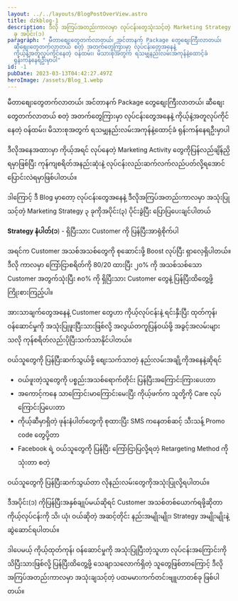 ```yaml
---
layout: ../../layouts/BlogPostOverView.astro
title: dzkblog-1
description: ဒီလို အကြပ်အတည်းကာလမှာ လုပ်ငန်းတွေသုံးသင့်တဲ့ Marketing Strategy ၃
  ခု အပိုင်း(၁)
paragraph: " မီတာစျေးတွေတက်လာတယ်၊ အင်တာနက် Package တွေစျေးကြီးလာတယ်၊
  ဆီစျေးတွေတက်လာတယ် စတဲ့ အတက်တွေကြားမှာ လုပ်ငန်းတွေအနေနဲ့
  ကိုယ့်နဲ့အတူလုပ်ကိုင်နေတဲ့ ဝန်ထမ်း၊ မိသားစုအတွက် ရသမျှနည်းလမ်းအကုန်နဲ့ထောင့်ခံ
  ရုန်းကန်နေရဦးမှာပါ"
id: -1
pubDate: 2023-03-13T04:42:27.497Z
heroImage: /assets/Blog_1.webp
---
```

<!--StartFragment-->

မီတာစျေးတွေတက်လာတယ်၊ အင်တာနက် Package တွေစျေးကြီးလာတယ်၊ ဆီစျေးတွေတက်လာတယ် စတဲ့ အတက်တွေကြားမှာ လုပ်ငန်းတွေအနေနဲ့ ကိုယ့်နဲ့အတူလုပ်ကိုင်နေတဲ့ ဝန်ထမ်း၊ မိသားစုအတွက် ရသမျှနည်းလမ်းအကုန်နဲ့ထောင့်ခံ ရုန်းကန်နေရဦးမှာပါ

ဒီလိုအနေအထားမှာ ကိုယ့်အရင် လုပ်နေတဲ့ Marketing Activity တွေကိုပြန်လည်ချိန်ညှိရမှာဖြစ်ပြီး ကုန်ကျစရိတ်အနည်းဆုံးနဲ့ လုပ်ငန်းလည်းဆက်လက်လည်ပတ်လို့ရအောင် ပြောင်းလဲရမှာဖြစ်ပါတယ်။

ဒါကြောင့် ဒီ Blog မှာတော့ လုပ်ငန်းတွေအနေနဲ့ ဒီလိုအကြပ်အတည်းကာလမှာ အသုံးပြုသင့်တဲ့ Marketing Strategy ၃ ခုကိုအပိုင်း(၃) ပိုင်းခွဲပြီး ပြောပြပေးချင်ပါတယ်

**Strategy နံပါတ်(၁**) - ရှိပြီးသား Customer ကို ပြန်ပြီးအာရုံစိုက်ပါ

အရင်က Customer အသစ်အသစ်တွေကို စုဆောင်းဖို့ Boost လုပ်ပြီး ရှာလေ့ရှိပါတယ်။ ဒီလို ကာလမှာ ကြော်ငြာစရိတ်ကို 80/20 ထားပြီး ၂၀% ကို အသစ်သစ်သော Customer အတွက်သုံးပြီး ၈၀% ကို ရှိပြီးသား Customer တွေနဲ့ ပြန်ပြီးထိတွေ့ဖို့ကြိုးစားကြည့်ပါ။

အားသာချက်တွေအနေနဲ့ Customer တွေဟာ ကိုယ့်လုပ်ငန်းနဲ့ ရင်းနှီးပြီး ထုတ်ကုန်၊ ဝန်ဆောင်မှုကို အသုံးပြုဖူးပြီးသားဖြစ်လို့ အလွယ်တကူပြန်ဝယ်ဖို့ အခွင့်အလမ်းများသလို ကုန်စရိတ်လည်းပိုပြီးသက်သာနိုင်ပါတယ်။

ဝယ်သူတွေကို ပြန်ပြီးဆက်သွယ်ဖို့ စျေးသက်သာတဲ့ နည်းလမ်းအချို့ကိုအနေနဲ့ဆိုရင်

* ဝယ်ဖူးတဲ့သူတွေကို ပစ္စည်းအသစ်ရောက်တိုင်း ပြန်ပြီးအကြောင်းကြားပေးတာ
* အကောင့်ကနေ သာကြောင်းမာကြောင်းမေးပြီး ကိုယ့်ဖက်က သူတို့ကို Care လုပ်ကြောင်းပြပေးတာ
* ကိုယ့်ဆီမှာရှိတဲ့ ဖုန်းနံပါတ်တွေကို စုထားပြီး SMS ကနေတစ်ဆင့် သီးသန့် Promo code တွေပို့တာ
* Facebook ရဲ့ ဝယ်သူတွေကို ပြန်ပြီး ကြော်ငြာပြလို့ရတဲ့ Retargeting Method ကိုသုံးတာ စတဲ့

ဝယ်သူတွေကို ပြန်ပြီးဆက်သွယ်တာ လိုနည်းလမ်းတွေကိုအသုံးပြုလို့ရပါတယ်။

ဒီအပိုင်း(၁) ကိုပြန်ပြီးအနှစ်ချုပ်မယ်ဆိုရင် Customer အသစ်တစ်ယောက်ရဖို့ဆိုတာ ကိုယ့်လုပ်ငန်းကို သိ၊ ယုံ၊ ဝယ်ဆိုတဲ့ အဆင့်တိုင်း နည်းအမျိုးမျိုး၊ Strategy အမျိုးမျိုးနဲ့ ဆွဲဆောင်ရပါတယ်။

ဒါပေမယ့် ကိုယ့်ထုတ်ကုန်၊ ဝန်ဆောင်မှုကို အသုံးပြုပြီးတဲ့သူဟာ လုပ်ငန်းအကြောင်းကိုသိပြီးသားဖြစ်လို့ ပြန်ပြီးထိတွေ့ဖို့ သေချာသလောက်ရှိတဲ့ သူတွေဖြစ်တာကြောင့် ဒီလို အကြပ်အတည်းကာလမှာ အသုံးချသင့်တဲ့ ပထမမားကက်တင်းဗျူဟာတစ်ခု ဖြစ်ပါတယ်။

<!--EndFragment-->